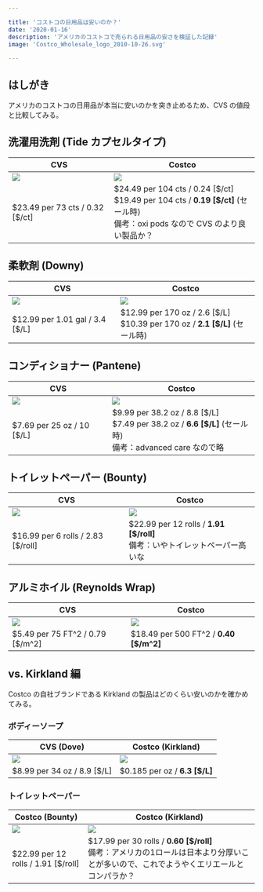 ```yaml
---

title: 'コストコの日用品は安いのか？'
date: '2020-01-16'
description: 'アメリカのコストコで売られる日用品の安さを検証した記録'
image: 'Costco_Wholesale_logo_2010-10-26.svg'

---
```


## はしがき

アメリカのコストコの日用品が本当に安いのかを突き止めるため、CVS の値段と比較してみる。

## 洗濯用洗剤 (Tide カプセルタイプ)

<div style="max-width:100%">

| CVS                                                                               | Costco                                                                               |
| --------------------------------------------------------------------------------- | ------------------------------------------------------------------------------------ |
| <img src="https://dl.dropboxusercontent.com/s/hy1ajv859ex04n7/CVS-Tide.jpg?dl=0" style="max-width:100%"> | <img src="https://dl.dropboxusercontent.com/s/s6adv6fw452g8bb/Costco-Tide.jpg?dl=0" style="max-width:100%"> |
| \$23.49 per 73 cts / 0.32 [\$/ct] | \$24.49 per 104 cts / 0.24 [\$/ct] <br> \$19.49 per 104 cts / **0.19 [\$/ct]** (セール時) <br> 備考：oxi pods なので CVS のより良い製品か？ |

</div>

## 柔軟剤 (Downy)

| CVS                                                                               | Costco                                                                               |
| --------------------------------------------------------------------------------- | ------------------------------------------------------------------------------------ |
| <img src="https://dl.dropboxusercontent.com/s/tiegdnblh8cwscn/CVS-Downy.jpg?dl=0" style="max-width:100%"> | <img src="https://dl.dropboxusercontent.com/s/kvbgwrpj6nre5y3/Costco-Downy.jpg?dl=0" style="max-width:100%"> |
| \$12.99 per 1.01 gal / 3.4 [\$/L] | \$12.99 per 170 oz / 2.6 [\$/L] <br> \$10.39 per 170 oz / **2.1 [\$/L]** (セール時) |

## コンディショナー (Pantene)

| CVS                                                                               | Costco                                                                               |
| --------------------------------------------------------------------------------- | ------------------------------------------------------------------------------------ |
| <img src="https://dl.dropboxusercontent.com/s/d4o0lmjjmhpt0e5/CVS-Pantene.jpg?dl=0" style="max-width:100%"> | <img src="https://dl.dropboxusercontent.com/s/za8mpihyxboaq8x/Costco-Pantene.jpg?dl=0" style="max-width:100%"> |
| \$7.69 per 25 oz / 10 [\$/L] | \$9.99 per 38.2 oz / 8.8 [\$/L] <br> \$7.49 per 38.2 oz / **6.6 [\$/L]** (セール時) <br> 備考：advanced care なので略 |

## トイレットペーパー (Bounty)

| CVS                                                                               | Costco                                                                               |
| --------------------------------------------------------------------------------- | ------------------------------------------------------------------------------------ |
| <img src="https://dl.dropboxusercontent.com/s/5j9ioqtsboa7lrm/CVS-Bounty.jpg?dl=0" style="max-width:100%"> | <img src="https://dl.dropboxusercontent.com/s/j4963jgtlahgztc/Costco-Bounty.jpg?dl=0" style="max-width:100%"> |
| \$16.99 per 6 rolls / 2.83 [\$/roll] | \$22.99 per 12 rolls / **1.91 [\$/roll]** <br> 備考：いやトイレットペーパー高いな |

## アルミホイル (Reynolds Wrap)

| CVS                                                                               | Costco                                                                               |
| --------------------------------------------------------------------------------- | ------------------------------------------------------------------------------------ |
| <img src="https://dl.dropboxusercontent.com/s/ckkrx3t779qhzhn/CVS-ReynoldsWrap.jpg?dl=0" style="max-width:100%"> | <img src="https://dl.dropboxusercontent.com/s/ns8h4xfnb1m9n91/Costco-ReynoldsWrap.jpg?dl=0" style="max-width:100%"> |
| \$5.49 per 75 FT^2 / 0.79 [\$/m^2] | \$18.49 per 500 FT^2 / **0.40 [\$/m^2]** |

## vs. Kirkland 編

Costco の自社ブランドである Kirkland の製品はどのくらい安いのかを確かめてみる。

### ボディーソープ

| CVS (Dove)                                                                              | Costco (Kirkland)                                                                              |
| --------------------------------------------------------------------------------- | ------------------------------------------------------------------------------------ |
| <img src="https://dl.dropboxusercontent.com/s/h160jt248n3oi1a/CVS-Dove.jpg?dl=0" style="max-width:100%"> | <img src="https://dl.dropboxusercontent.com/s/dhplljjtzqj38zg/Costco-Bodywash.jpg?dl=0" style="max-width:100%"> |
| \$8.99 per 34 oz / 8.9 [\$/L] | \$0.185 per oz / **6.3 [\$/L]** |

### トイレットペーパー

| Costco (Bounty)                                                                               | Costco (Kirkland)                                                                              |
| --------------------------------------------------------------------------------- | ------------------------------------------------------------------------------------ |
| <img src="https://dl.dropboxusercontent.com/s/j4963jgtlahgztc/Costco-Bounty.jpg?dl=0" style="max-width:100%"> | <img src="https://dl.dropboxusercontent.com/s/mavfqpg6lh4qlqa/Costco-BathTissue.jpg?dl=0" style="max-width:100%"> |
| \$22.99 per 12 rolls / 1.91 [\$/roll] | \$17.99 per 30 rolls / **0.60 [\$/roll]** <br> 備考：アメリカの1ロールは日本より分厚いことが多いので、これでようやくエリエールとコンパラか？ |
